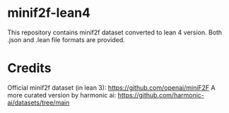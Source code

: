 # minif2f-lean4
This repository contains minif2f dataset converted to lean 4 version.
Both .json and .lean file formats are provided.

# Credits
Official minif2f dataset (in lean 3): https://github.com/openai/miniF2F
A more curated version by harmonic ai: https://github.com/harmonic-ai/datasets/tree/main
